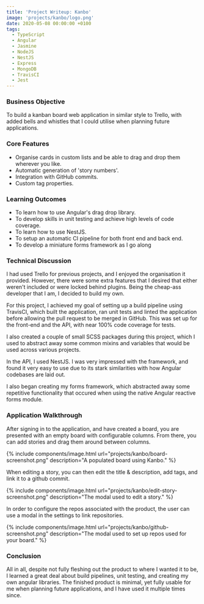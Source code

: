 ```yaml
---
title: 'Project Writeup: Kanbo'
image: 'projects/kanbo/logo.png'
date: 2020-05-08 00:00:00 +0100
tags:
  - TypeScript
  - Angular
  - Jasmine
  - NodeJS
  - NestJS
  - Express
  - MongoDB
  - TravisCI
  - Jest
---
```


### Business Objective

To build a kanban board web application in similar style to Trello, with added bells and whistles that I could utilise when planning future applications.

### Core Features

- Organise cards in custom lists and be able to drag and drop them wherever you like.
- Automatic generation of 'story numbers'.
- Integration with GitHub commits.
- Custom tag properties.

### Learning Outcomes

- To learn how to use Angular's drag drop library.
- To develop skills in unit testing and achieve high levels of code coverage.
- To learn how to use NestJS.
- To setup an automatic CI pipeline for both front end and back end.
- To develop a miniature forms framework as I go along

### Technical Discussion

I had used Trello for previous projects, and I enjoyed the organisation it provided. However, there were some extra features that I desired that either weren't included or were locked behind plugins. Being the cheap-ass developer that I am, I decided to build my own.

For this project, I achieved my goal of setting up a build pipeline using TravisCI, which built the application, ran unit tests and linted the application before allowing the pull request to be merged in GitHub. This was set up for the front-end and the API, with near 100% code coverage for tests.

I also created a couple of small SCSS packages during this project, which I used to abstract away some common mixins and variables that would be used across various projects.

In the API, I used NestJS. I was very impressed with the framework, and found it very easy to use due to its stark similarities with how Angular codebases are laid out.

I also began creating my forms framework, which abstracted away some repetitive functionality that occured when using the native Angular reactive forms module.

### Application Walkthrough

After signing in to the application, and have created a board, you are presented with an empty board with configurable columns. From there, you can add stories and drag them around between columns.

{% include components/image.html url="projects/kanbo/board-screenshot.png" description="A populated board using Kanbo." %}

When editing a story, you can then edit the title & description, add tags, and link it to a github commit.

{% include components/image.html url="projects/kanbo/edit-story-screenshot.png" description="The modal used to edit a story." %}

In order to configure the repos associated with the product, the user can use a modal in the settings to link repositories.

{% include components/image.html url="projects/kanbo/github-screenshot.png" description="The modal used to set up repos used for your board." %}

### Conclusion

All in all, despite not fully fleshing out the product to where I wanted it to be, I learned a great deal about build pipelines, unit testing, and creating my own angular libraries. The finished product is minimal, yet fully usable for me when planning future applications, and I have used it multiple times since.
